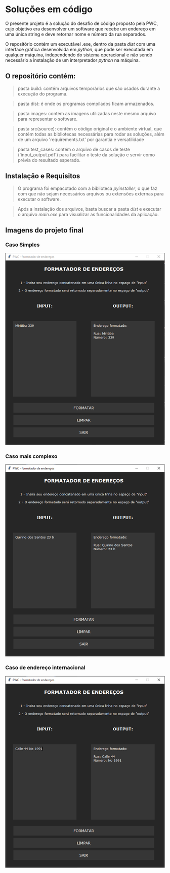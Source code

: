 # Soluções em código

O presente projeto é a solução do desafio de código proposto pela PWC, cujo objetivo era desenvolver um software que recebe um endereço em uma única string e deve retornar nome e número da rua separados. 

O repositório contém um executável .exe, dentro da pasta *dist* com uma interface gráfica desenvolvida em *python*, que pode ser
executada em qualquer máquina, independendo  do sistema operacional e não sendo necessário a instalação
de um interpretador *python* na máquina.

## O repositório contém: 

> pasta build: contém arquivos temporários que são usados durante a execução do programa.

> pasta dist: é onde os programas compilados ficam armazenados.

> pasta images: contém as imagens utilizadas neste mesmo arquivo para representar o software.

> pasta src(source): contém o código original e o ambiente virtual, que contém todas as bibliotecas necessárias para rodar as soluções, além de um arquivo 'requirements.txt' por garantia e versatilidade

> pasta test_cases: contém o arquivo de casos de teste ('input_output.pdf')  para facilitar o teste da solução e servir como prévia do resultado esperado.

## Instalação e Requisitos

> O programa foi empacotado com a biblioteca *pyinstaller*, o que faz com que não sejam necessários arquivos ou extensões externas para executar o software.

> Após a instalação dos arquivos, basta buscar a pasta *dist* e executar o arquivo *main.exe* para visualizar as funcionalidades da aplicação.

## Imagens do projeto final

### Caso Simples
![Caso Simples](images\caso_simples.png)

### Caso mais complexo
![Caso mais Complexo](images\caso_complexo.png)

### Caso de endereço internacional
![Caso Internacional](images\caso_internacional.png)
